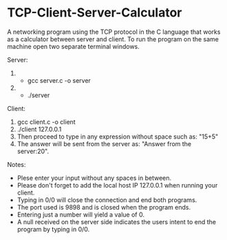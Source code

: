 # TCP-Client-Server-Calculator
A networking program using the TCP protocol in the C language that works as a calculator between server and client.
To run the program on the same machine open two separate terminal windows.

Server: 
1. - gcc server.c -o server
2. - ./server

Client:
1. gcc client.c -o client
2. ./client 127.0.0.1
3. Then proceed to type in any expression without space such as: "15+5"
4. The answer will be sent from the server as: "Answer from the server:20".

Notes:
+ Plese enter your input without any spaces in between.
+ Please don't forget to add the local host IP 127.0.0.1 when running your client.
+ Typing in 0/0 will close the connection and end both programs.
+ The port used is 9898 and is closed when the program ends.
+ Entering just a number will yield a value of 0.
+ A null received on the server side indicates the users intent to end the program by typing in 0/0.
